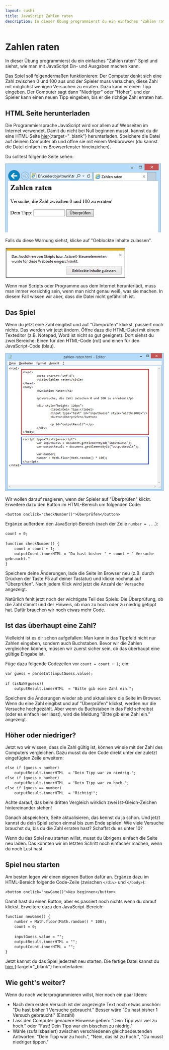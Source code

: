 ```yaml
---
layout: sushi
title: JavaScript Zahlen raten
description: In dieser Übung programmierst du ein einfaches "Zahlen raten" Spiel und siehst, wie man mit JavaScript Ein- und Ausgaben machen kann.
---
```


# Zahlen raten

In dieser Übung programmierst du ein einfaches "Zahlen raten" Spiel und siehst, wie man mit JavaScript Ein- und Ausgaben machen kann.

Das Spiel soll folgendermaßen funktionieren: Der Computer denkt sich eine Zahl zwischen 0 und 100 aus und der Spieler muss versuchen, diese Zahl mit möglichst wenigen Versuchen zu erraten. Dazu kann er einen Tipp eingeben. Der Computer sagt dann "Niedriger" oder "Höher", und der Spieler kann einen neuen Tipp eingeben, bis er die richtige Zahl erraten hat.

## HTML Seite herunterladen

Die Programmiersprache JavaScript wird vor allem auf Webseiten im Internet verwendet. Damit du nicht bei Null beginnen musst, kannst du dir eine HTML-Seite [hier](https://raw.githubusercontent.com/coderdojo-linz/coderdojo-linz.github.io/master/trainingsanleitungen/web/javascript-zahlen-raten/zahlen-raten.html){:target="_blank"} herunterladen. Speichere die Datei auf deinem Computer ab und öffne sie mit einem Webbrowser (du kannst die Datei einfach ins Browserfenster hineinziehen).

Du solltest folgende Seite sehen:

![HTML-Seite im Browser](javascript-zahlen-raten/html-seite.png)

Falls du diese Warnung siehst, klicke auf "Geblockte Inhalte zulassen". 

![Warnung](javascript-zahlen-raten/script-warnung.png)

Wenn man Scripts oder Programme aus dem Internet herunterlädt, muss man immer vorsichtig sein, wenn man nicht genau weiß, was sie machen. In diesem Fall wissen wir aber, dass die Datei nicht gefährlich ist.

## Das Spiel

Wenn du jetzt eine Zahl eingibst und auf "Überprüfen" klickst, passiert noch nichts. Das werden wir jetzt ändern. Öffne dazu die HTML-Datei mit einem Texteditor (z.B. Notepad, Word ist nicht so gut geeignet). Dort siehst du zwei Bereiche: Einen für den HTML-Code (rot) und einen für den JavaScript-Code (blau).

![HTML (rot) und Javascript (blau)](javascript-zahlen-raten/html-javascript.png)

Wir wollen darauf reagieren, wenn der Spieler auf "Überprüfen" klickt. Erweitere dazu den Button im HTML-Bereich um folgenden Code:

    <button onclick="checkNumber()">Überprüfen</button>

Ergänze außerdem den JavaScript-Bereich (nach der Zeile `number = ...`):

    count = 0;

    function checkNumber() {
		count = count + 1;
		outputCount.innerHTML = "Du hast bisher " + count + " Versuche gebraucht."
    }

Speichere deine Änderungen, lade die Seite im Browser neu (z.B. durch Drücken der Taste F5 auf deiner Tastatur) und klicke nochmal auf "Überprüfen". Nach jedem Klick wird jetzt die Anzahl der Versuche angezeigt.
	
Natürlich fehlt jetzt noch der wichtigste Teil des Spiels: Die Überprüfung, ob die Zahl stimmt und der Hinweis, ob man zu hoch oder zu niedrig getippt hat. Dafür brauchen wir noch etwas mehr Code.

## Ist das überhaupt eine Zahl?

Vielleicht ist es dir schon aufgefallen: Man kann in das Tippfeld nicht nur Zahlen eingeben, sondern auch Buchstaben. Bevor wir die Zahlen vergleichen können, müssen wir zuerst sicher sein, ob das überhaupt eine gültige Eingabe ist.

Füge dazu folgende Codezeilen vor `count = count + 1;` ein:

    var guess = parseInt(inputGuess.value);
    
    if (isNaN(guess))
        outputResult.innerHTML  = "Bitte gib eine Zahl ein.";

Speichere die Änderungen wieder ab und aktualisiere die Seite im Browser. Wenn du eine Zahl eingibst und auf "Überprüfen" klickst, werden nur die Versuche hochgezählt. Aber wenn du Buchstaben in das Feld schreibst (oder es einfach leer lässt), wird die Meldung "Bitte gib eine Zahl ein." angezeigt.

## Höher oder niedriger?

Jetzt wo wir wissen, dass die Zahl gültig ist, können wir sie mit der Zahl des Computers vergleichen. Dazu musst du den Code direkt unter der zuletzt eingefügten Zeile erweitern:

    else if (guess < number)
        outputResult.innerHTML  = "Dein Tipp war zu niedrig.";
    else if (guess > number)
        outputResult.innerHTML  = "Dein Tipp war zu hoch.";
    else if (guess == number)
        outputResult.innerHTML  = "Richtig!";		
		
Achte darauf, das beim dritten Vergleich wirklich zwei Ist-Gleich-Zeichen hintereinander stehen!

Danach abspeichern, Seite aktualisieren, das kennst du ja schon. Und jetzt kannst du dein Spiel schon einmal bis zum Ende spielen! Wie viele Versuche brauchst du, bis du die Zahl erraten hast? Schaffst du es unter 10?

Wenn du das Spiel neu starten willst, musst du übrigens einfach die Seite neu laden. Das könnten wir im letzten Schritt noch einfacher machen, wenn du noch Lust hast.

## Spiel neu starten

Am besten legen wir einen eigenen Button dafür an. Ergänze dazu im HTML-Bereich folgende Code-Zeile (zwischen `</div>` und `</body>`):

    <button onclick="newGame()">Neu beginnen</button>

Damit hast du einen Button, aber es passiert noch nichts wenn du darauf klickst. Erweitere dazu den JavaScript-Bereich:

    function newGame() {
        number = Math.floor(Math.random() * 100);
        count = 0;
	
		inputGuess.value = "";
        outputResult.innerHTML = "";
        outputCount.innerHTML = "";
    }
	
Jetzt kannst du das Spiel jederzeit neu starten. Die fertige Datei kannst du [hier ](https://raw.githubusercontent.com/coderdojo-linz/coderdojo-linz.github.io/master/trainingsanleitungen/web/javascript-zahlen-raten/zahlen-raten-final.html){:target="_blank"} herunterladen.

## Wie geht's weiter?

Wenn du noch weiterprogrammieren willst, hier noch ein paar Ideen:

* Nach dem ersten Versuch ist der angezeigte Text noch etwas unschön: "Du hast bisher 1 Versuche gebraucht." Besser wäre "Du hast bisher 1 Versuch gebraucht." (Einzahl)
* Lass den Computer genauere Hinweise geben: "Dein Tipp war viel zu hoch." oder "Fast! Dein Tipp war ein bisschen zu niedrig."
* Wähle (zufallsbasiert) zwischen verschiedenen gleichbedeutenden Antworten: "Dein Tipp war zu hoch.", "Nein, das ist zu hoch.", "Du musst niedriger tippen."